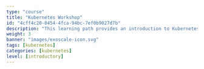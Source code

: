 ```yaml
---
type: "course"
title: "Kubernetes Workshop"
id: "4cff4c20-0454-4fca-94bc-7ef0b9027d7b"
description: "This learning path provides an introduction to Kubernetes, focusing on its architecture, components, and how to manage clusters effectively."
weight: 3
banner: "images/exoscale-icon.svg"
tags: [kubernetes]
categories: [kubernetes]
level: [introductory]
---
```

